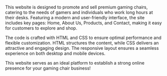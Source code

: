 This website is designed to promote and sell premium gaming chairs, catering to the needs of gamers and individuals who work long hours at their desks. Featuring a modern and user-friendly interface, the site includes key pages: Home, About Us, Products, and Contact, making it easy for customers to explore and shop.

The code is crafted with HTML and CSS to ensure optimal performance and flexible customization. HTML structures the content, while CSS delivers an attractive and engaging design. The responsive layout ensures a seamless experience on both desktop and mobile devices.

This website serves as an ideal platform to establish a strong online presence for your gaming chair business!
